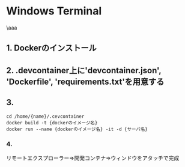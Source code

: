 # Windows Terminal
\aaa



## 1. Dockerのインストール
## 2. .devcontainer上に'devcontainer.json', 'Dockerfile', 'requirements.txt'を用意する
## 3. 
```
cd /home/{name}/.cevcontainer
docker build -t {dockerのイメージ名}
docker run --name {dockerのイメージ名} -it -d {サーバ名}
```
### 4.
リモートエクスプローラー⇒開発コンテナ⇒ウィンドウをアタッチで完成
